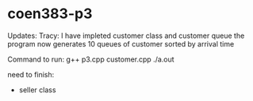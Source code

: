 # coen383-p3

Updates:
Tracy: I have impleted customer class and customer queue
the program now generates 10 queues of customer sorted by arrival time

Command to run:
g++ p3.cpp customer.cpp
./a.out

need to finish:
- seller class


